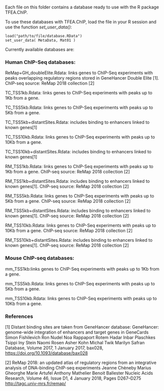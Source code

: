 Each file on this folder contains a database ready to use with the R package TFEA.ChIP.

To use these databases with TFEA.ChIP, load the file in your R session and use the function *set_user_data()*:
```
load("path/to/file/database.RData")
set_user_data( MetaData, Mat01 )
```


Currently available databases are:

### Human ChIP-Seq databases:

ReMap+GH_doubleElite.Rdata: links genes to ChIP-Seq experiments with peaks overlapping regulatory regions stored in GeneHancer Double Elite [1]. ChIP-seq source: ReMap 2018 collection [2]

TC_TSS1kb.Rdata: links genes to ChIP-Seq experiments with peaks up to 1Kb from a gene.

TC_TSS5kb.Rdata: links genes to ChIP-Seq experiments with peaks up to 5Kb from a gene.

TC_TSS5kb+distantSites.Rdata: includes binding to enhancers linked to known genes[1] 

TC_TSS10kb.Rdata: links genes to ChIP-Seq experiments with peaks up to 10Kb from a gene.

TC_TSS10kb+distantSites.Rdata: includes binding to enhancers linked to known genes[1]


RM_TSS1kb.Rdata: links genes to ChIP-Seq experiments with peaks up to 1Kb from a gene. ChIP-seq source: ReMap 2018 collection [2]

RM_TSS1kb+distantSites.Rdata: includes binding to enhancers linked to known genes[1]. ChIP-seq source: ReMap 2018 collection [2]

RM_TSS5kb.Rdata: links genes to ChIP-Seq experiments with peaks up to 5Kb from a gene. ChIP-seq source: ReMap 2018 collection [2]

RM_TSS5kb+distantSites.Rdata: includes binding to enhancers linked to known genes[1]. ChIP-seq source: ReMap 2018 collection [2]

RM_TSS10kb.Rdata: links genes to ChIP-Seq experiments with peaks up to 10Kb from a gene. ChIP-seq source: ReMap 2018 collection [2]

RM_TSS10kb+distantSites.Rdata: includes binding to enhancers linked to known genes[1]. ChIP-seq source: ReMap 2018 collection [2]

### Mouse ChIP-seq databases:

mm_TSS1kb:links genes to ChIP-Seq experiments with peaks up to 1Kb from a gene.

mm_TSS5kb.Rdata: links genes to ChIP-Seq experiments with peaks up to 5Kb from a gene.

mm_TSS10kb.Rdata: links genes to ChIP-Seq experiments with peaks up to 10Kb from a gene.

### References

[1] Distant binding sites are taken from GeneHancer database:
GeneHancer: genome-wide integration of enhancers and target genes in GeneCards
Simon Fishilevich Ron Nudel Noa Rappaport Rotem Hadar Inbar Plaschkes Tsippi Iny Stein Naomi Rosen Asher Kohn Michal Twik Marilyn Safran
Database, Volume 2017, 1 January 2017, bax028, https://doi.org/10.1093/database/bax028

[2] ReMap 2018: an updated atlas of regulatory regions from an integrative analysis of DNA-binding ChIP-seq experiments
Jeanne Chèneby Marius Gheorghe Marie Artufel Anthony Mathelier Benoit Ballester
Nucleic Acids Research, Volume 46, Issue D1, 4 January 2018, Pages D267–D275
http://tagc.univ-mrs.fr/remap/
